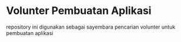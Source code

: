 # Volunter Pembuatan Aplikasi
repository ini digunakan sebagai sayembara pencarian volunter untuk pembuatan aplikasi
